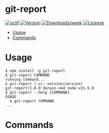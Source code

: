 git-report
==========



[![oclif](https://img.shields.io/badge/cli-oclif-brightgreen.svg)](https://oclif.io)
[![Version](https://img.shields.io/npm/v/git-report.svg)](https://npmjs.org/package/git-report)
[![Downloads/week](https://img.shields.io/npm/dw/git-report.svg)](https://npmjs.org/package/git-report)
[![License](https://img.shields.io/npm/l/git-report.svg)](https://github.com/Infamoustrey/git-report/blob/master/package.json)

<!-- toc -->
* [Usage](#usage)
* [Commands](#commands)
<!-- tocstop -->
# Usage
<!-- usage -->
```sh-session
$ npm install -g git-report
$ git-report COMMAND
running command...
$ git-report (-v|--version|version)
git-report/1.0.0 darwin-x64 node-v15.5.0
$ git-report --help [COMMAND]
USAGE
  $ git-report COMMAND
...
```
<!-- usagestop -->
# Commands
<!-- commands -->

<!-- commandsstop -->
